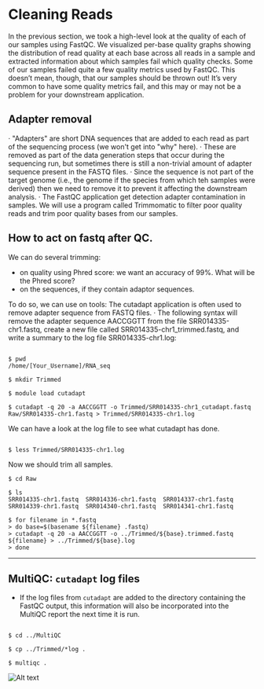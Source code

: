 # Cleaning Reads
In the previous section, we took a high-level look at the quality of each of our samples using FastQC. We visualized per-base quality graphs showing the distribution of read quality at each base across all reads in a sample and extracted information about which samples fail which quality checks. Some of our samples failed quite a few quality metrics used by FastQC. This doesn’t mean, though, that our samples should be thrown out! It’s very common to have some quality metrics fail, and this may or may not be a problem for your downstream application. 

## Adapter removal
· "Adapters" are short DNA sequences that are added to each read as part of the sequencing process (we won't get into "why" here).
· These are removed as part of the data generation steps that occur during the sequencing run, but sometimes there is still a non-trivial amount of adapter sequence present in the FASTQ files.
· Since the sequence is not part of the target genome (i.e., the genome if the species from which teh samples were derived) then we need to remove it to prevent it affecting the downstream analysis.
· The FastQC application get detection adapter contamination in samples.
We will use a program called Trimmomatic to filter poor quality reads and trim poor quality bases from our samples.


## How to act on fastq after QC.

We can do several trimming:

  * on quality using Phred score: we want an accuracy of 99%. What will be the Phred score?
  * on the sequences, if they contain adaptor sequences.

To do so, we can use on tools: The cutadapt application is often used to remove adapter sequence
from FASTQ files.
· The following syntax will remove the adapter sequence AACCGGTT from the file SRR014335-chr1.fastq, create a new file called SRR014335-chr1_trimmed.fastq, and write a summary to the log file SRR014335-chr1.log:

```

$ pwd
/home/[Your_Username]/RNA_seq

$ mkdir Trimmed

$ module load cutadapt

$ cutadapt -q 20 -a AACCGGTT -o Trimmed/SRR014335-chr1_cutadapt.fastq Raw/SRR014335-chr1.fastq > Trimmed/SRR014335-chr1.log

```
We can have a look at the log file to see what cutadapt has done.

```

$ less Trimmed/SRR014335-chr1.log

```

Now we should trim all samples.

``` 
$ cd Raw

$ ls
SRR014335-chr1.fastq  SRR014336-chr1.fastq  SRR014337-chr1.fastq  SRR014339-chr1.fastq  SRR014340-chr1.fastq  SRR014341-chr1.fastq

$ for filename in *.fastq
> do base=$(basename ${filename} .fastq)
> cutadapt -q 20 -a AACCGGTT -o ../Trimmed/${base}.trimmed.fastq ${filename} > ../Trimmed/${base}.log
> done

```

---

## MultiQC: `cutadapt` log files

 - If the log files from `cutadapt` are added to the directory containing the FastQC output, this information will also be incorporated into the MultiQC report the next time it is run.
 
```

$ cd ../MultiQC
 
$ cp ../Trimmed/*log .

$ multiqc .

```
![Alt text](https://github.com/foreal17/RNA-seq-workshop/blob/master/Prep_Files/Images/MQC2.png)


